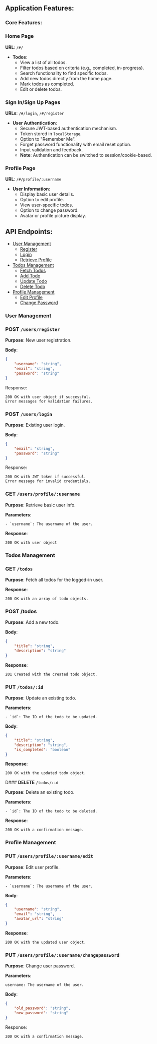 ## Application Features:

### Core Features:

### Home Page
**URL**: `/#/`

- **Todos**: 
    - View a list of all todos.
    - Filter todos based on criteria (e.g., completed, in-progress).
    - Search functionality to find specific todos.
    - Add new todos directly from the home page.
    - Mark todos as completed.
    - Edit or delete todos.

### Sign In/Sign Up Pages
**URLs**: `/#/login`, `/#/register`

- **User Authentication**:
    - Secure JWT-based authentication mechanism.
    - Token stored in `localStorage`.
    - Option to "Remember Me".
    - Forget password functionality with email reset option.
    - Input validation and feedback.
    - **Note**: Authentication can be switched to session/cookie-based.

### Profile Page
**URL**: `/#/profile/:username`

- **User Information**:
    - Display basic user details.
    - Option to edit profile.
    - View user-specific todos.
    - Option to change password.
    - Avatar or profile picture display.


## API Endpoints:

- [User Management](#user-management)
    - [Register](#post-usersregister)
    - [Login](#post-userslogin)
    - [Retrieve Profile](#get-usersprofileusername)
- [Todos Management](#todos-management)
    - [Fetch Todos](#get-todos)
    - [Add Todo](#post-todos)
    - [Update Todo](#put-todosid)
    - [Delete Todo](#delete-todosid)
- [Profile Management](#profile-management)
    - [Edit Profile](#put-usersprofileusernameedit)
    - [Change Password](#put-usersprofileusernamechangepassword)


### **User Management**

### **POST** `/users/register`
**Purpose**: New user registration.

**Body**:
```json
{
    "username": "string",
    "email": "string",
    "password": "string"
}
```

Response:

    200 OK with user object if successful.
    Error messages for validation failures.

### **POST** `/users/login`

**Purpose**: Existing user login.

**Body**:
```json
{
    "email": "string",
    "password": "string"
}
```

Response:

    200 OK with JWT token if successful.
    Error message for invalid credentials.

### **GET** `/users/profile/:username`

**Purpose**: Retrieve basic user info.

**Parameters**:

    - `username`: The username of the user.

**Response**:

    200 OK with user object


### Todos Management

### **GET** `/todos`

**Purpose**: Fetch all todos for the logged-in user.

**Response**:

    200 OK with an array of todo objects.

### **POST** /todos

**Purpose**: Add a new todo.

**Body**:
```json
{
    "title": "string",
    "description": "string"
}
```
**Response**:

    201 Created with the created todo object.

### **PUT** `/todos/:id`

**Purpose**: Update an existing todo.

**Parameters**:

    - `id`: The ID of the todo to be updated.

**Body**:
```json
{
    "title": "string",
    "description": "string",
    "is_completed": "boolean"
}
```

**Response**:

    200 OK with the updated todo object.

D### **DELETE** `/todos/:id`

**Purpose**: Delete an existing todo.

**Parameters**:

    - `id`: The ID of the todo to be deleted.

**Response**:

    200 OK with a confirmation message.

### Profile Management


### **PUT** `/users/profile/:username/edit`

**Purpose**: Edit user profile.

**Parameters**:

    - `username`: The username of the user.

**Body**:
```json
{
    "username": "string",
    "email": "string",
    "avatar_url": "string"
}
```

**Response**:

    200 OK with the updated user object.


### **PUT** `/users/profile/:username/changepassword`


**Purpose**: Change user password.

**Parameters**:

    username: The username of the user.

**Body**:
```json
{
    "old_password": "string",
    "new_password": "string"
}
```

Response:

    200 OK with a confirmation message.


